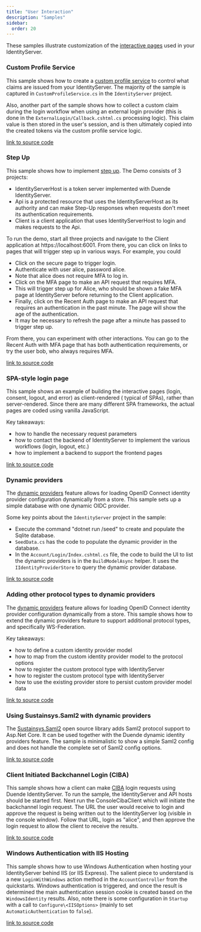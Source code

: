 ```yaml
---
title: "User Interaction"
description: "Samples"
sidebar:
  order: 20
---
```


These samples illustrate customization of the [interactive pages](/identityserver/v7/ui) used in your IdentityServer.

### Custom Profile Service

This sample shows how to create a [custom profile service](/identityserver/v7/fundamentals/claims) to control what
claims are issued from your IdentityServer. The majority of the sample is captured in `CustomProfileService.cs` in the
`IdentityServer` project.

Also, another part of the sample shows how to collect a custom claim during the login workflow when using an external
login provider (this is done in the `ExternalLogin/Callback.cshtml.cs` processing logic). This claim value is then
stored in the user's session, and is then ultimately copied into the created tokens via the custom profile service
logic.

[link to source code](https://github.com/DuendeSoftware/Samples/tree/main/IdentityServer/v7/UserInteraction/ProfileService)

### Step Up

This sample shows how to
implement [step up](https://datatracker.ietf.org/doc/draft-ietf-oauth-step-up-authn-challenge/). The Demo consists of 3
projects:

- IdentityServerHost is a token server implemented with Duende IdentityServer.
- Api is a protected resource that uses the IdentityServerHost as its authority and can make Step-Up responses when
  requests don't meet its authentication requirements.
- Client is a client application that uses IdentityServerHost to login and makes requests to the Api.

To run the demo, start all three projects and navigate to the Client application at https://localhost:6001. From there,
you can click on links to pages that will trigger step up in various ways. For example, you could

- Click on the secure page to trigger login.
- Authenticate with user alice, password alice.
- Note that alice does not require MFA to log in.
- Click on the MFA page to make an API request that requires MFA.
- This will trigger step up for Alice, who should be shown a fake MFA page at IdentityServer before returning to the
  Client application.
- Finally, click on the Recent Auth page to make an API request that requires an authentication in the past minute. The
  page will show the age of the authentication.
- It may be necessary to refresh the page after a minute has passed to trigger step up.

From there, you can experiment with other interactions. You can go to the Recent Auth with MFA page that has both
authentication requirements, or try the user bob, who always requires MFA.

[link to source code](https://github.com/DuendeSoftware/Samples/tree/main/IdentityServer/v7/UserInteraction/StepUp)

### SPA-style login page

This sample shows an example of building the interactive pages (login, consent, logout, and error) as client-rendered (
typical of SPAs), rather than server-rendered. Since there are many different SPA frameworks, the actual pages are coded
using vanilla JavaScript.

Key takeaways:

* how to handle the necessary request parameters
* how to contact the backend of IdentityServer to implement the various workflows (login, logout, etc.)
* how to implement a backend to support the frontend pages

[link to source code](https://github.com/DuendeSoftware/Samples/tree/main/IdentityServer/v7/UserInteraction/SpaLoginUi)

### Dynamic providers

The [dynamic providers](/identityserver/v7/ui/login/dynamicproviders) feature allows for loading OpenID Connect identity
provider configuration dynamically from a store. This sample sets up a simple database with one dynamic OIDC provider.

Some key points about the `IdentityServer` project in the sample:

* Execute the command "dotnet run /seed" to create and populate the Sqlite database.
* `SeedData.cs` has the code to populate the dynamic provider in the database.
* In the `Account/Login/Index.cshtml.cs` file, the code to build the UI to list the dynamic providers is in the
  `BuildModelAsync` helper. It uses the `IIdentityProviderStore` to query the dynamic provider database.

[link to source code](https://github.com/DuendeSoftware/Samples/tree/main/IdentityServer/v7/UserInteraction/DynamicProviders)

### Adding other protocol types to dynamic providers

The [dynamic providers](/identityserver/v7/ui/login/dynamicproviders) feature allows for loading OpenID Connect identity
provider configuration dynamically from a store. This sample shows how to extend the dynamic providers feature to
support additional protocol types, and specifically WS-Federation.

Key takeaways:

* how to define a custom identity provider model
* how to map from the custom identity provider model to the protocol options
* how to register the custom protocol type with IdentityServer
* how to register the custom protocol type with IdentityServer
* how to use the existing provider store to persist custom provider model data

[link to source code](https://github.com/DuendeSoftware/Samples/tree/main/IdentityServer/v7/UserInteraction/WsFederationDynamicProviders)

### Using Sustainsys.Saml2 with dynamic providers

The [Sustainsys.Saml2](https://saml2.sustainsys.com) open source library adds Saml2 protocol support to Asp.Net Core. It
can be used together with the
Duende dynamic identity providers feature. The sample is minimalistic to show a simple Saml2 config and does not handle
the complete set of Saml2 config options.

[link to source code](https://github.com/Sustainsys/Saml2.Samples/tree/main/v2/DuendeDynamicProviders)

### Client Initiated Backchannel Login (CIBA)

This sample shows how a client can make [CIBA](/identityserver/v7/ui/ciba) login requests using Duende IdentityServer.
To run the sample, the IdentityServer and API hosts should be started first.
Next run the ConsoleCibaClient which will initiate the backchannel login request.
The URL the user would receive to login and approve the request is being written out to the IdentityServer log (visible
in the console window).
Follow that URL, login as "alice", and then approve the login request to allow the client to receive the results.

[link to source code](https://github.com/DuendeSoftware/Samples/tree/main/IdentityServer/v7/UserInteraction/Ciba)

### Windows Authentication with IIS Hosting

This sample shows how to use Windows Authentication when hosting your IdentityServer behind IIS (or IIS Express).
The salient piece to understand is a new `LoginWithWindows` action method in the `AccountController` from the
quickstarts.
Windows authentication is triggered, and once the result is determined the main authentication session cookie is created
based on the `WindowsIdentity` results.
Also, note there is some configuration in `Startup` with a call to `Configure\<IISOptions>` (mainly to set
`AutomaticAuthentication` to `false`).

[link to source code](https://github.com/DuendeSoftware/Samples/tree/main/IdentityServer/v7/UserInteraction/WindowsAuthentication)

